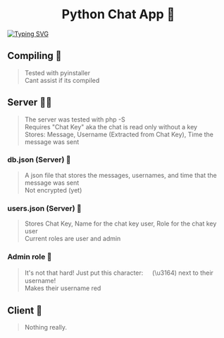 <h1 align="center">Python Chat App 💬</h1>  

[![Typing SVG](https://readme-typing-svg.demolab.com?font=Fira+Code&pause=1000&width=435&lines=Coded+in+PHP%2C+Python;Open+source+(GNU+GPLv3);Backward+Compatible+)](https://git.io/typing-svg)


## Compiling 💽
> Tested with pyinstaller  
> Cant assist if its compiled

## Server 👨‍💻
> The server was tested with php -S   
> Requires "Chat Key" aka the chat is read only without a key  
> Stores: Message, Username (Extracted from Chat Key), Time the message was sent
### db.json (Server) 💾
> A json file that stores the messages, usernames, and time that the message was sent  
> Not encrypted (yet)
### users.json (Server) 💾
> Stores Chat Key, Name for the chat key user, Role for the chat key user  
> Current roles are user and admin
### Admin role 🚨
> It's not that hard! Just put this character: ㅤ (\u3164) next to their username!   
> Makes their username red   
## Client 🧮
> Nothing really.
